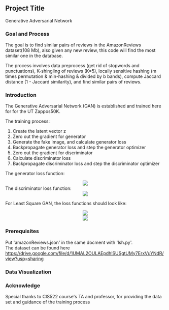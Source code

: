 ## Project Title

Generative Adversarial Network


### Goal and Process

The goal is to find similar pairs of reviews in the AmazonReviews dataset(108 Mb), also given any new review, this code will find the most similar one in the database.  

The process involves data preprocess (get rid of stopwords and punctuations), K-shingling of reviews (K=5), locally sensitive hashing (m times permutation & min-hashing & divided by b bands), compute Jaccard distance (1 - Jaccard similarity), and find similar pairs of reviews.


### Introduction

The Generative Adversarial Network (GAN) is established and trained here for for the UT Zappos50K.  

The training process:  
1.   Create the latent vector z  
2.   Zero out the gradient for generator  
3.   Generate the fake image, and calculate generator loss  
4.   Backpropagate generator loss and step the generator optimizer  
5.   Zero out the gradient for discriminator  
6.   Calculate discriminator loss  
7.   Backpropagate discriminator loss and step the discriminator optimizer  

The generator loss function:  
<div align=center><img src="http://chart.googleapis.com/chart?cht=tx&chl= L_G = \frac{1}{n}\sum_{i=1}^{n}L_{CE}(D(G(z)), 1) " style="border:none;"></div>  
The discriminator loss function:  
<div align=center><img src="http://chart.googleapis.com/chart?cht=tx&chl= L_D = \frac{1}{2n}\sum_{i=1}^{n}L_{CE}(D(X_i), 1) %2B L_{CE}(D(G(z)), 0) " style="border:none;"></div>
 
For Least Square GAN, the loss functions should look like:
<div align=center><img src="http://chart.googleapis.com/chart?cht=tx&chl= \min _{D} V_{\mathrm{LSGAN}}(D)=\frac{1}{2} \mathbb{E}_{\boldsymbol{x} \sim p_{\mathrm{dnta}}(\boldsymbol{x})}\left[(D(\boldsymbol{x})-1)^{2}\right]%2B\frac{1}{2} \mathbb{E}_{\boldsymbol{z} \sim p_{\boldsymbol{z}}(\boldsymbol{z})}\left[(D(G(\boldsymbol{z})))^{2}\right] " style="border:none;"></div>  
<div align=center><img src="http://chart.googleapis.com/chart?cht=tx&chl= \min _{G} V_{\mathrm{LSGAN}}(G)=\frac{1}{2} \mathbb{E}_{\boldsymbol{z} \sim p_{\boldsymbol{z}}(\boldsymbol{z})}\left[(D(G(\boldsymbol{z}))-1)^{2}\right] " style="border:none;"></div>


### Prerequisites

Put 'amazonReviews.json' in the same docment with 'lsh.py'.  
The dataset can be found here https://drive.google.com/file/d/1UMAL2OULAEpdhlSUSgtUMy7ErxVuYNdR/view?usp=sharing


### Data Visualization



### Acknowledge  
Special thanks to CIS522 course's TA and professor, for providing the data set and guidance of the training process


